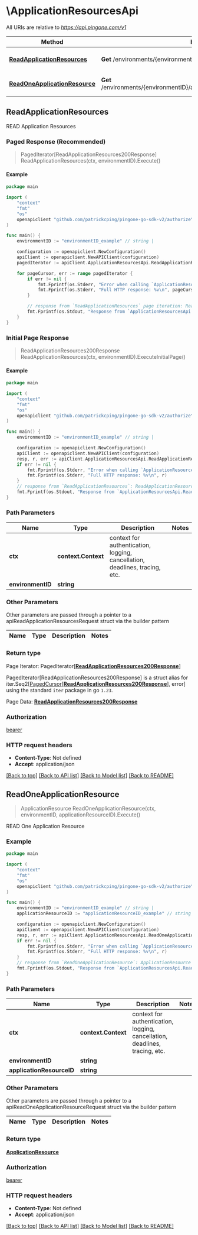 # \ApplicationResourcesApi

All URIs are relative to *https://api.pingone.com/v1*

Method | HTTP request | Description
------------- | ------------- | -------------
[**ReadApplicationResources**](ApplicationResourcesApi.md#ReadApplicationResources) | **Get** /environments/{environmentID}/applicationResources | READ Application Resources
[**ReadOneApplicationResource**](ApplicationResourcesApi.md#ReadOneApplicationResource) | **Get** /environments/{environmentID}/applicationResources/{applicationResourceID} | READ One Application Resource



## ReadApplicationResources

READ Application Resources

### Paged Response (Recommended)

> PagedIterator[ReadApplicationResources200Response] ReadApplicationResources(ctx, environmentID).Execute()

#### Example

```go
package main

import (
	"context"
	"fmt"
	"os"
	openapiclient "github.com/patrickcping/pingone-go-sdk-v2/authorize"
)

func main() {
	environmentID := "environmentID_example" // string | 

	configuration := openapiclient.NewConfiguration()
	apiClient := openapiclient.NewAPIClient(configuration)
	pagedIterator := apiClient.ApplicationResourcesApi.ReadApplicationResources(context.Background(), environmentID).Execute()

	for pageCursor, err := range pagedIterator {
		if err != nil {
			fmt.Fprintf(os.Stderr, "Error when calling `ApplicationResourcesApi.ReadApplicationResources``: %v\n", err)
			fmt.Fprintf(os.Stderr, "Full HTTP response: %v\n", pageCursor.HTTPResponse)
		}

		// response from `ReadApplicationResources` page iteration: ReadApplicationResources200Response
		fmt.Fprintf(os.Stdout, "Response from `ApplicationResourcesApi.ReadApplicationResources` page iteration: %v\n", pageCursor.Data)
	}
}
```

### Initial Page Response

> ReadApplicationResources200Response ReadApplicationResources(ctx, environmentID).ExecuteInitialPage()

#### Example

```go
package main

import (
	"context"
	"fmt"
	"os"
	openapiclient "github.com/patrickcping/pingone-go-sdk-v2/authorize"
)

func main() {
	environmentID := "environmentID_example" // string | 

	configuration := openapiclient.NewConfiguration()
	apiClient := openapiclient.NewAPIClient(configuration)
	resp, r, err := apiClient.ApplicationResourcesApi.ReadApplicationResources(context.Background(), environmentID).ExecuteInitialPage()
	if err != nil {
		fmt.Fprintf(os.Stderr, "Error when calling `ApplicationResourcesApi.ReadApplicationResources``: %v\n", err)
		fmt.Fprintf(os.Stderr, "Full HTTP response: %v\n", r)
	}
	// response from `ReadApplicationResources`: ReadApplicationResources200Response
	fmt.Fprintf(os.Stdout, "Response from `ApplicationResourcesApi.ReadApplicationResources`: %v\n", resp)
}
```

### Path Parameters


Name | Type | Description  | Notes
------------- | ------------- | ------------- | -------------
**ctx** | **context.Context** | context for authentication, logging, cancellation, deadlines, tracing, etc.
**environmentID** | **string** |  | 

### Other Parameters

Other parameters are passed through a pointer to a apiReadApplicationResourcesRequest struct via the builder pattern


Name | Type | Description  | Notes
------------- | ------------- | ------------- | -------------


### Return type

Page Iterator: PagedIterator[[**ReadApplicationResources200Response**](ReadApplicationResources200Response.md)]

PagedIterator[ReadApplicationResources200Response] is a struct alias for iter.Seq2[[PagedCursor](PagedCursor.md)[[**ReadApplicationResources200Response**](ReadApplicationResources200Response.md)], error] using the standard `iter` package in go `1.23`.

Page Data: [**ReadApplicationResources200Response**](ReadApplicationResources200Response.md)

### Authorization

[bearer](../README.md#bearer)

### HTTP request headers

- **Content-Type**: Not defined
- **Accept**: application/json

[[Back to top]](#) [[Back to API list]](../README.md#documentation-for-api-endpoints)
[[Back to Model list]](../README.md#documentation-for-models)
[[Back to README]](../README.md)


## ReadOneApplicationResource

> ApplicationResource ReadOneApplicationResource(ctx, environmentID, applicationResourceID).Execute()

READ One Application Resource

### Example

```go
package main

import (
	"context"
	"fmt"
	"os"
	openapiclient "github.com/patrickcping/pingone-go-sdk-v2/authorize"
)

func main() {
	environmentID := "environmentID_example" // string | 
	applicationResourceID := "applicationResourceID_example" // string | 

	configuration := openapiclient.NewConfiguration()
	apiClient := openapiclient.NewAPIClient(configuration)
	resp, r, err := apiClient.ApplicationResourcesApi.ReadOneApplicationResource(context.Background(), environmentID, applicationResourceID).Execute()
	if err != nil {
		fmt.Fprintf(os.Stderr, "Error when calling `ApplicationResourcesApi.ReadOneApplicationResource``: %v\n", err)
		fmt.Fprintf(os.Stderr, "Full HTTP response: %v\n", r)
	}
	// response from `ReadOneApplicationResource`: ApplicationResource
	fmt.Fprintf(os.Stdout, "Response from `ApplicationResourcesApi.ReadOneApplicationResource`: %v\n", resp)
}
```

### Path Parameters


Name | Type | Description  | Notes
------------- | ------------- | ------------- | -------------
**ctx** | **context.Context** | context for authentication, logging, cancellation, deadlines, tracing, etc.
**environmentID** | **string** |  | 
**applicationResourceID** | **string** |  | 

### Other Parameters

Other parameters are passed through a pointer to a apiReadOneApplicationResourceRequest struct via the builder pattern


Name | Type | Description  | Notes
------------- | ------------- | ------------- | -------------



### Return type

[**ApplicationResource**](ApplicationResource.md)

### Authorization

[bearer](../README.md#bearer)

### HTTP request headers

- **Content-Type**: Not defined
- **Accept**: application/json

[[Back to top]](#) [[Back to API list]](../README.md#documentation-for-api-endpoints)
[[Back to Model list]](../README.md#documentation-for-models)
[[Back to README]](../README.md)

